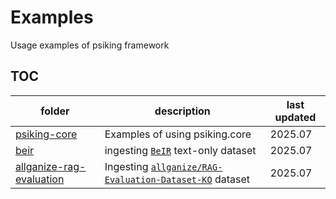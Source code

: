 # Examples
Usage examples of psiking framework

## TOC
| folder | description | last updated |
| --- | --- | --- |
| [psiking-core](./psiking-core/) | Examples of using psiking.core | 2025.07 |
| [beir](./beir/) | ingesting [`BeIR`](https://huggingface.co/BeIR) text-only dataset | 2025.07 |
| [allganize-rag-evaluation](./allganize-rag-evaluation/) | Ingesting [`allganize/RAG-Evaluation-Dataset-KO`](https://huggingface.co/datasets/allganize/RAG-Evaluation-Dataset-KO) dataset | 2025.07 |